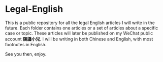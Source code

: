 # Legal-English

This is a public repository for all the legal English articles I will write in the future. Each folder contains one articles or a set of articles about a specific case or topic. These articles will later be published on my WeChat public account **窺牖小兒**. I will be writing in both Chinese and English, with most footnotes in English.

See you then, enjoy.